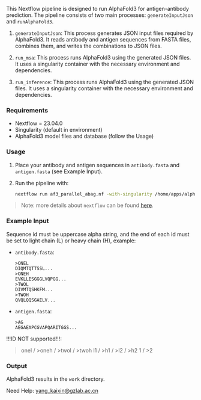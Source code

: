 This Nextflow pipeline is designed to run AlphaFold3 for antigen-antibody prediction. The pipeline consists of two main processes: `generateInputJson` and `runAlphaFold3`.

1. `generateInputJson`: This process generates JSON input files required by AlphaFold3. It reads antibody and antigen sequences from FASTA files, combines them, and writes the combinations to JSON files.

2. `run_msa`: This process runs AlphaFold3 using the generated JSON files. It uses a singularity container with the necessary environment and dependencies.

3. `run_inference`: This process runs AlphaFold3 using the generated JSON files. It uses a singularity container with the necessary environment and dependencies.

### Requirements
- Nextflow = 23.04.0
- Singularity (default in environment)
- AlphaFold3 model files and database (follow the Usage)

### Usage
1. Place your antibody and antigen sequences in `antibody.fasta` and `antigen.fasta` (see Example Input).

2. Run the pipeline with:
    ```bash
    nextflow run af3_parallel_abag.nf -with-singularity /home/apps/alphafold3/alphafold3_parallel.sif --model /home/apps/alphafold3/af3.bin.zst --af3db /home/apps/alphafold3/af3db --antibody <abs_path_of_antibody.fasta> --antigen <abs_path_of_antigen.fasta> -bg #-bg to running background
    ```

> Note: more details about `nextflow` can be found [here](https://www.nextflow.io/docs/latest/index.html).

### Example Input
Sequence id must be uppercase alpha string, and the end of each id must be set to light chain (L) or heavy chain (H), example:
- `antibody.fasta`:
  ```
  >ONEL
  DIQMTQTTSSL...
  >ONEH
  EVKLLESGGGLVQPGG...
  >TWOL
  DIVMTQSHKFM...
  >TWOH
  QVQLQQSGAELV...
  ```
- `antigen.fasta`:
  ```
  >AG
  AEGAEAPCGVAPQARITGGS...
  ```

!!!ID NOT supported!!!:
>onel / >oneh / >twol / >twoh
>l1 / >h1 / >l2 / >h2
>1 / >2

### Output
AlphaFold3 results in the `work` directory.

Need Help: yang_kaixin@gzlab.ac.cn